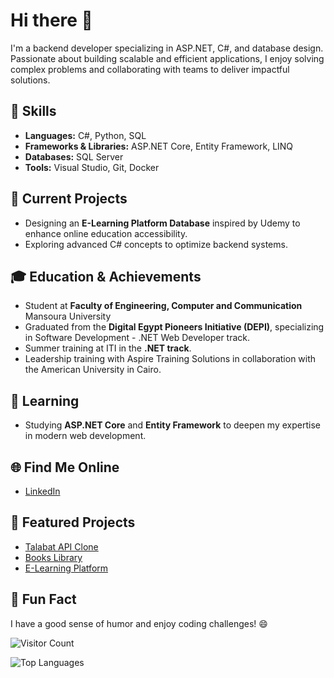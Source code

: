 # Hi there 👋
I'm a backend developer specializing in ASP.NET, C#, and database design. Passionate about building scalable and efficient applications, I enjoy solving complex problems and collaborating with teams to deliver impactful solutions.

## 🚀 Skills
- **Languages:** C#, Python, SQL
- **Frameworks & Libraries:** ASP.NET Core, Entity Framework, LINQ
- **Databases:** SQL Server
- **Tools:** Visual Studio, Git, Docker

## 🔭 Current Projects
- Designing an **E-Learning Platform Database** inspired by Udemy to enhance online education accessibility.
- Exploring advanced C# concepts to optimize backend systems.

## 🎓 Education & Achievements
- Student at **Faculty of Engineering, Computer and Communication** Mansoura University
- Graduated from the **Digital Egypt Pioneers Initiative (DEPI)**, specializing in Software Development - .NET Web Developer track.
- Summer training at ITI in the **.NET track**.
- Leadership training with Aspire Training Solutions in collaboration with the American University in Cairo.

## 🌱 Learning
- Studying **ASP.NET Core** and **Entity Framework** to deepen my expertise in modern web development.

## 🌐 Find Me Online
- [LinkedIn](www.linkedin.com/in/ahmed-ragab-2712b7228)

## 📂 Featured Projects
- [Talabat API Clone ](https://github.com/A7med7c/Restaurants)
- [Books Library](https://github.com/A7med7c/BookLibrary)
- [E-Learning Platform](https://github.com/ayaelalfy-CSAI/E-Learning)

## 🎉 Fun Fact
I have a good sense of humor and enjoy coding challenges! 😄

![Visitor Count](https://komarev.com/ghpvc/?username=A7med7c&color=blue)

![Top Languages](https://github-readme-stats.vercel.app/api/top-langs/?username=A7med7c&layout=compact)

